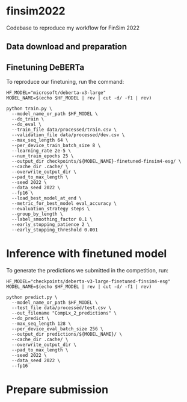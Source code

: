 # finsim2022
Codebase to reproduce my workflow for FinSim 2022

## Data download and preparation

## Finetuning DeBERTa
To reproduce our finetuning, run the command:
```commandline
HF_MODEL="microsoft/deberta-v3-large"
MODEL_NAME=$(echo $HF_MODEL | rev | cut -d/ -f1 | rev)

python train.py \
  --model_name_or_path $HF_MODEL \
  --do_train \
  --do_eval \
  --train_file data/processed/train.csv \
  --validation_file data/processed/dev.csv \
  --max_seq_length 64 \
  --per_device_train_batch_size 8 \
  --learning_rate 2e-5 \
  --num_train_epochs 25 \
  --output_dir checkpoints/${MODEL_NAME}-finetuned-finsim4-esg/ \
  --cache_dir .cache/ \
  --overwrite_output_dir \
  --pad_to_max_length \
  --seed 2022 \
  --data_seed 2022 \
  --fp16 \
  --load_best_model_at_end \
  --metric_for_best_model eval_accuracy \
  --evaluation_strategy steps \
  --group_by_length \
  --label_smoothing_factor 0.1 \
  --early_stopping_patience 2 \
  --early_stopping_threshold 0.001
```

# Inference with finetuned model
To generate the predictions we submitted in the competition, run:

```commandline
HF_MODEL="checkpoints/deberta-v3-large-finetuned-finsim4-esg"
MODEL_NAME=$(echo $HF_MODEL | rev | cut -d/ -f1 | rev)

python predict.py \
  --model_name_or_path $HF_MODEL \
  --test_file data/processed/test.csv \
  --out_filename "CompLx_2_predictions" \
  --do_predict \
  --max_seq_length 128 \
  --per_device_eval_batch_size 256 \
  --output_dir predictions/${MODEL_NAME}/ \
  --cache_dir .cache/ \
  --overwrite_output_dir \
  --pad_to_max_length \
  --seed 2022 \
  --data_seed 2022 \
  --fp16
```

# Prepare submission
